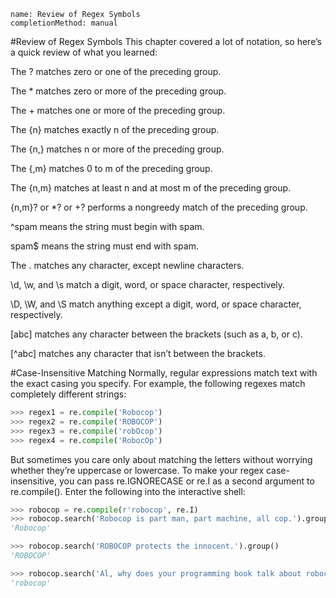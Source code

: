 ```ngMeta
name: Review of Regex Symbols
completionMethod: manual
```
#Review of Regex Symbols
This chapter covered a lot of notation, so here’s a quick review of what you learned:

The ? matches zero or one of the preceding group.

The * matches zero or more of the preceding group.

The + matches one or more of the preceding group.

The {n} matches exactly n of the preceding group.

The {n,} matches n or more of the preceding group.

The {,m} matches 0 to m of the preceding group.

The {n,m} matches at least n and at most m of the preceding group.

{n,m}? or *? or +? performs a nongreedy match of the preceding group.

^spam means the string must begin with spam.

spam$ means the string must end with spam.

The . matches any character, except newline characters.

\d, \w, and \s match a digit, word, or space character, respectively.

\D, \W, and \S match anything except a digit, word, or space character, respectively.

[abc] matches any character between the brackets (such as a, b, or c).

[^abc] matches any character that isn’t between the brackets.

#Case-Insensitive Matching
Normally, regular expressions match text with the exact casing you specify. For example, the following regexes match completely different strings:

```python
>>> regex1 = re.compile('Robocop')
>>> regex2 = re.compile('ROBOCOP')
>>> regex3 = re.compile('robOcop')
>>> regex4 = re.compile('RobocOp')
```
But sometimes you care only about matching the letters without worrying whether they’re uppercase or lowercase. To make your regex case-insensitive, you can pass re.IGNORECASE or re.I as a second argument to re.compile(). Enter the following into the interactive shell:

```python
>>> robocop = re.compile(r'robocop', re.I)
>>> robocop.search('Robocop is part man, part machine, all cop.').group()
'Robocop'

>>> robocop.search('ROBOCOP protects the innocent.').group()
'ROBOCOP'

>>> robocop.search('Al, why does your programming book talk about robocop so much?').group()
'robocop'
```